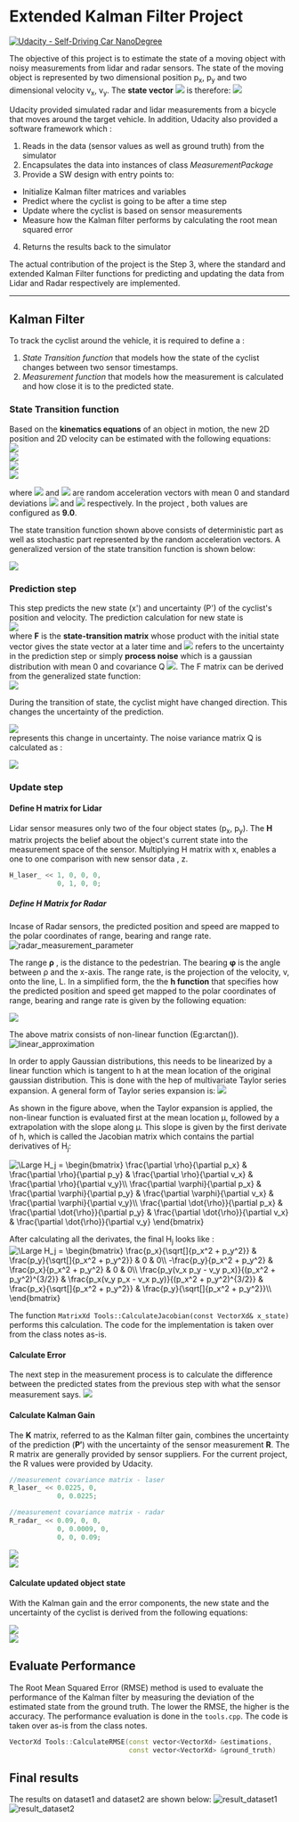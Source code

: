 # Extended Kalman Filter Project

[![Udacity - Self-Driving Car NanoDegree](https://s3.amazonaws.com/udacity-sdc/github/shield-carnd.svg)](http://www.udacity.com/drive)

[//]: # (Image References)

[image1]: ./images/radar_measurement_parameters.png "radar measurement parameter"
[image2]: ./images/linear_approximation.png "linear approximation"
[image3]: ./images/result_dataset1.gif "results on dataset1"
[image4]: ./images/result_dataset2.gif "results on dataset2"

The objective of this project is to estimate the state of a moving object with noisy measurements from lidar and radar sensors. The state of the moving object is represented by two dimensional position p<sub>x</sub>, p<sub>y</sub> and two dimensional velocity v<sub>x</sub>, v<sub>y</sub>. The **state vector** <img src="https://latex.codecogs.com/gif.latex?\mathit{x}"/> is therefore:
<img src="https://latex.codecogs.com/gif.latex?\begin{pmatrix}p_x\\p_y\\v_x\\v_y\end{pmatrix}"/>

Udacity provided simulated radar and lidar measurements from a bicycle that moves around the target vehicle. In addition, Udacity also provided a software framework which :
1. Reads in the data (sensor values as well as ground truth) from the simulator
2. Encapsulates the data into instances of class *MeasurementPackage*
3. Provide a SW design with entry points to:
  - Initialize Kalman filter matrices and variables
  - Predict where the cyclist is going to be after a time step
  - Update where the cyclist is based on sensor measurements
  - Measure how the Kalman filter performs by calculating the root mean squared error
4. Returns the results back to the simulator

The actual contribution of the project is the Step 3, where the standard and extended Kalman Filter functions for predicting and updating the data from Lidar and Radar respectively are implemented.

---

## Kalman Filter
To track the cyclist around the vehicle, it is required to define a :
1. *State Transition function* that models how the state of the cyclist changes between two sensor timestamps.
2. *Measurement function* that models how the measurement is calculated and how close it is to the predicted state.

### State Transition function
Based on the **kinematics equations** of an object in motion, the new 2D position and 2D velocity can be estimated with the following equations:<br>
<img src="https://latex.codecogs.com/gif.latex?{p_x}'={p_x}&plus;{v_x}\Delta&space;t&plus;\frac{a_{x}\Delta&space;t&space;^2}{2}"/><br>
<img src="https://latex.codecogs.com/gif.latex?{p_y}'={p_y}&plus;{v_y}\Delta&space;t&plus;\frac{a_{y}\Delta&space;t&space;^2}{2}"/><br>
<img src="https://latex.codecogs.com/gif.latex?{v_x}'={v_x}&plus;{a_x}\Delta&space;t"/><br>
<img src="https://latex.codecogs.com/gif.latex?{v_y}'={v_y}&plus;{a_y}\Delta&space;t"/><br>

where <img src="https://latex.codecogs.com/gif.latex?\\{a_x}"/> and <img src="https://latex.codecogs.com/gif.latex?\\{a_y}"/> are random acceleration vectors with mean 0 and standard deviations  <img src="https://latex.codecogs.com/gif.latex?\sigma_{a_x}^{2}"/> and <img src="https://latex.codecogs.com/gif.latex?\sigma_{a_y}^{2}"/> respectively. In the project , both values are configured as **9.0**.

The state transition function shown above consists of deterministic part as well as stochastic part represented by the random acceleration vectors. A generalized version of the state transition function is shown below:

<img src="https://latex.codecogs.com/gif.latex?\begin{pmatrix}p_x'\\p_y'\\v_x'\\v_y'\end{pmatrix}=\begin{pmatrix}1&0&\Delta&space;t&0\\0&1&0&\Delta&space;t\\0&0&1&0\\0&0&0&1\end{pmatrix}&space;\begin{pmatrix}p_x\\p_y\\v_x\\v_y\end{pmatrix}&space;&plus;&space;\begin{pmatrix}\frac{a_{x}\Delta&space;t&space;^2}{2}\\\frac{a_{y}\Delta&space;t&space;^2}{2}\\a_{x}\Delta&space;t\\a_{y}\Delta&space;t\end{pmatrix}"/>

### Prediction step
This step predicts the new state (x') and uncertainty (P') of the cyclist's position and velocity. The prediction calculation for new state is <br>
<img src="https://latex.codecogs.com/gif.latex?{x}'={F}{x}&plus;\mathit{\nu}"/> <br>
 where **F** is the **state-transition matrix** whose product with the initial state vector gives the state vector at a later time and <img src="https://latex.codecogs.com/gif.latex?\mathit{\nu}"/> refers to the uncertainty in the prediction step or simply **process noise** which is a gaussian distribution with mean 0 and covariance Q  <img src="https://latex.codecogs.com/gif.latex?\[\nu\sim&space;N(0,Q)\]"/>. The F matrix can be derived from the generalized state function:<br>
<img src="https://latex.codecogs.com/gif.latex?\begin{pmatrix}&space;1&0&\Delta&space;t&0\\&space;0&1&0&\Delta&space;t\\&space;0&0&1&0\\&space;0&0&0&1&space;\end{pmatrix}"/>


During the transition of state, the cyclist might have changed direction. This changes the uncertainty of the prediction.

<img src="https://latex.codecogs.com/gif.latex?{P}'={P}{F}{P^T}&plus;{Q}"/><br>
represents this change in uncertainty. The noise variance matrix Q is calculated as :

<img src="https://latex.codecogs.com/gif.latex?Q=\begin{pmatrix}\frac{\Delta&space;t&space;^2}{4}\sigma_{a_x}^{2}&space;&&space;0&space;&&space;\frac{\Delta&space;t&space;^3}{2}\sigma_{a_x}^{2}&space;&&space;0&space;\\&space;0&space;&&space;\frac{\Delta&space;t&space;^2}{4}\sigma_{a_y}^{2}&space;&&space;0&space;&&space;\frac{\Delta&space;t&space;^3}{2}\sigma_{a_y}^{2}\\&space;\frac{\Delta&space;t&space;^3}{2}\sigma_{a_x}^{2}&space;&&space;0&space;&&space;{\Delta&space;t&space;^2}\sigma_{a_x}^{2}&space;&&space;0\\&space;0&space;&&space;\frac{\Delta&space;t&space;^3}{2}\sigma_{a_y}^{2}&space;&&space;0&space;&&space;{\Delta&space;t^2}\sigma_{a_y}^{2}&space;\end{pmatrix}"/>

### Update step
#### Define H matrix for Lidar
Lidar sensor measures only two of the four object states (p<sub>x</sub>, p<sub>y</sub>). The **H** matrix projects the belief about the object's current state into the measurement space of the sensor. Multiplying H matrix with x, enables a one to one comparison with new sensor data , z.
```c++
H_laser_ << 1, 0, 0, 0,
            0, 1, 0, 0;
```
##### Define H Matrix for Radar
Incase of Radar sensors, the predicted position and speed are mapped to the polar coordinates of range, bearing and range rate.
![radar_measurement_parameter][image1]

The range **ρ** , is the distance to the pedestrian. The bearing **φ** is the angle between ρ and the x-axis. The range rate,  is the projection of the velocity, v, onto the line, L. In a simplified form, the the **h function** that specifies how the predicted position and speed get mapped to the polar coordinates of range, bearing and range rate is given by the following equation:

<img src="https://latex.codecogs.com/gif.latex?h(x')=\begin{pmatrix}\rho\\\phi\\\dot{\rho}\end{pmatrix}=\begin{pmatrix}\sqrt{{p'}_{x}^{2}&plus;{p'}_{y}^{2}}\\arctan(\frac{{p'}_{y}}{{p'}_{x}})\\\frac{{p'}_{x}{v'}_{x}&plus;{p'}_{y}{v'}_{y}}{\sqrt{{p'}_{x}^{2}&plus;{p'}_{y}^{2}}}\end{pmatrix}"/>

The above matrix consists of non-linear function (Eg:arctan()).
![linear_approximation][image2]

In order to apply Gaussian distributions, this needs to be linearized by a linear function which is tangent to h at the mean location of the original gaussian distribution. This is done with the hep of multivariate Taylor series expansion. A general form of Taylor series expansion is:
<img src="https://latex.codecogs.com/gif.latex?f(x)\approx&space;f(\mu)&plus;&space;\frac{\partial&space;f(\mu)&space;}{\partial&space;x}(x&space;-\mu)" /><br>

As shown in the figure above, when the Taylor expansion is applied, the non-linear function is evaluated first at the mean location μ, followed by a extrapolation with the slope along μ. This slope is given by the first derivate of h, which is called the Jacobian matrix which contains the partial derivatives of H<sub>j</sub>:

<img src="https://latex.codecogs.com/gif.latex?\Large&space;H_j&space;=&space;\begin{bmatrix}&space;\frac{\partial&space;\rho}{\partial&space;p_x}&space;&&space;\frac{\partial&space;\rho}{\partial&space;p_y}&space;&&space;\frac{\partial&space;\rho}{\partial&space;v_x}&space;&&space;\frac{\partial&space;\rho}{\partial&space;v_y}\\&space;\frac{\partial&space;\varphi}{\partial&space;p_x}&space;&&space;\frac{\partial&space;\varphi}{\partial&space;p_y}&space;&&space;\frac{\partial&space;\varphi}{\partial&space;v_x}&space;&&space;\frac{\partial&space;\varphi}{\partial&space;v_y}\\&space;\frac{\partial&space;\dot{\rho}}{\partial&space;p_x}&space;&&space;\frac{\partial&space;\dot{\rho}}{\partial&space;p_y}&space;&&space;\frac{\partial&space;\dot{\rho}}{\partial&space;v_x}&space;&&space;\frac{\partial&space;\dot{\rho}}{\partial&space;v_y}&space;\end{bmatrix}" title="\Large H_j = \begin{bmatrix} \frac{\partial \rho}{\partial p_x} & \frac{\partial \rho}{\partial p_y} & \frac{\partial \rho}{\partial v_x} & \frac{\partial \rho}{\partial v_y}\\ \frac{\partial \varphi}{\partial p_x} & \frac{\partial \varphi}{\partial p_y} & \frac{\partial \varphi}{\partial v_x} & \frac{\partial \varphi}{\partial v_y}\\ \frac{\partial \dot{\rho}}{\partial p_x} & \frac{\partial \dot{\rho}}{\partial p_y} & \frac{\partial \dot{\rho}}{\partial v_x} & \frac{\partial \dot{\rho}}{\partial v_y} \end{bmatrix}" /> <br>

After calculating all the derivates, the final H<sub>j</sub> looks like :
<img src="https://latex.codecogs.com/gif.latex?\Large&space;H_j&space;=&space;\begin{bmatrix}&space;\frac{p_x}{\sqrt[]{p_x^2&space;&plus;&space;p_y^2}}&space;&&space;\frac{p_y}{\sqrt[]{p_x^2&space;&plus;&space;p_y^2}}&space;&&space;0&space;&&space;0\\&space;-\frac{p_y}{p_x^2&space;&plus;&space;p_y^2}&space;&&space;\frac{p_x}{p_x^2&space;&plus;&space;p_y^2}&space;&&space;0&space;&&space;0\\&space;\frac{p_y(v_x&space;p_y&space;-&space;v_y&space;p_x)}{(p_x^2&space;&plus;&space;p_y^2)^{3/2}}&space;&&space;\frac{p_x(v_y&space;p_x&space;-&space;v_x&space;p_y)}{(p_x^2&space;&plus;&space;p_y^2)^{3/2}}&space;&&space;\frac{p_x}{\sqrt[]{p_x^2&space;&plus;&space;p_y^2}}&space;&&space;\frac{p_y}{\sqrt[]{p_x^2&space;&plus;&space;p_y^2}}\\&space;\end{bmatrix}" title="\Large H_j = \begin{bmatrix} \frac{p_x}{\sqrt[]{p_x^2 + p_y^2}} & \frac{p_y}{\sqrt[]{p_x^2 + p_y^2}} & 0 & 0\\ -\frac{p_y}{p_x^2 + p_y^2} & \frac{p_x}{p_x^2 + p_y^2} & 0 & 0\\ \frac{p_y(v_x p_y - v_y p_x)}{(p_x^2 + p_y^2)^{3/2}} & \frac{p_x(v_y p_x - v_x p_y)}{(p_x^2 + p_y^2)^{3/2}} & \frac{p_x}{\sqrt[]{p_x^2 + p_y^2}} & \frac{p_y}{\sqrt[]{p_x^2 + p_y^2}}\\ \end{bmatrix}" />

The function `MatrixXd Tools::CalculateJacobian(const VectorXd& x_state)` performs this calculation. The code for the implementation is taken over from the class notes as-is.

#### Calculate Error
The next step in the measurement process is to calculate the difference between the predicted states from the previous step with what the sensor measurement says.
<img src="https://latex.codecogs.com/gif.latex?{y}={z}{-}{H}{x}"/> <br>

#### Calculate Kalman Gain
The **K** matrix, referred to as the Kalman filter gain, combines the uncertainty of the prediction (**P′**) with the uncertainty of the sensor measurement **R**. The R matrix are generally provided by sensor suppliers. For the current project, the R values were provided by Udacity.
```c++
//measurement covariance matrix - laser
R_laser_ << 0.0225, 0,
            0, 0.0225;

//measurement covariance matrix - radar
R_radar_ << 0.09, 0, 0,
            0, 0.0009, 0,
            0, 0, 0.09;
```
<img src="https://latex.codecogs.com/gif.latex?{S}={H}{P}'{H^T}&plus;{R}"/> <br>
<img src="https://latex.codecogs.com/gif.latex?{K}={P}'{H^T}{R}^{-1}"/> <br>

#### Calculate updated object state
With the Kalman gain and the error components, the new state and the uncertainty of the cyclist is derived from the following equations:

<img src="https://latex.codecogs.com/gif.latex?{x}={x}'&plus;{K}{y}"/> <br>
<img src="https://latex.codecogs.com/gif.latex?{P}=\left&space;({I}{-}{K}{H}\right&space;){P}'"/>

## Evaluate Performance
The Root Mean Squared Error (RMSE) method is used to evaluate the performance of the Kalman filter by measuring the deviation of the estimated state from the ground truth. The lower the RMSE, the higher is the accuracy.
The performance evaluation is done in the `tools.cpp`. The code is taken over as-is from the class notes.
```c++
VectorXd Tools::CalculateRMSE(const vector<VectorXd> &estimations,
                              const vector<VectorXd> &ground_truth)
```

## Final results
The results on dataset1 and dataset2 are shown below:
![result_dataset1][image3]
![result_dataset2][image4]
